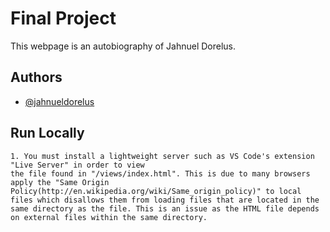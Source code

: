 # Final Project

This webpage is an autobiography of Jahnuel Dorelus.

## Authors

- [@jahnueldorelus](https://www.github.com/jahnueldorelus)

## Run Locally

    1. You must install a lightweight server such as VS Code's extension "Live Server" in order to view
    the file found in "/views/index.html". This is due to many browsers apply the "Same Origin Policy(http://en.wikipedia.org/wiki/Same_origin_policy)" to local files which disallows them from loading files that are located in the same directory as the file. This is an issue as the HTML file depends on external files within the same directory.
